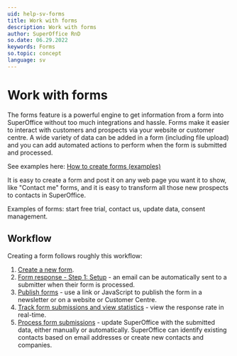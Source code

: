 ```yaml
---
uid: help-sv-forms
title: Work with forms
description: Work with forms
author: SuperOffice RnD
so.date: 06.29.2022
keywords: Forms
so.topic: concept
language: sv
---
```


# Work with forms

The forms feature is a powerful engine to get information from a form into SuperOffice without too much integrations and hassle. Forms make it easier to interact with customers and prospects via your website or customer centre. A wide variety of data can be added in a form (including file upload) and you can add automated actions to perform when the form is submitted and processed.

See examples here: [How to create forms (examples)][1]

It is easy to create a form and post it on any web page you want it to show, like "Contact me" forms, and it is easy to transform all those new prospects to contacts in SuperOffice.

Examples of forms: start free trial, contact us, update data, consent management.

## Workflow

Creating a form follows roughly this workflow:

1. [Create a new form][2].
2. [Form response - Step 1: Setup][3] - an email can be automatically sent to a submitter when their form is processed.
3. [Publish forms][4] - use a link or JavaScript to publish the form in a newsletter or on a website or Customer Centre.
4. [Track form submissions and view statistics][5] - view the response rate in real-time.
5. [Process form submissions][6] - update SuperOffice with the submitted data, either manually or automatically. SuperOffice can identify existing contacts based on email addresses or create new contacts and companies.

<!-- Referenced links -->
[1]: examples.md
[2]: create.md
[3]: ../../mailing/learn/create/tutorial-form-mailing.yml
[4]: publish.md
[5]: submissions/track.md
[6]: submissions/process.md

<!-- Referenced images -->

